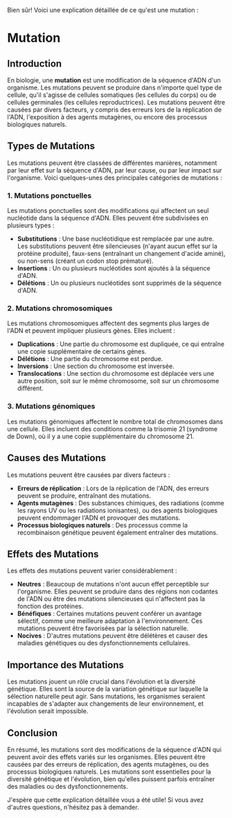 Bien sûr! Voici une explication détaillée de ce qu'est une mutation :

# Mutation

## Introduction

En biologie, une **mutation** est une modification de la séquence d'ADN d'un organisme. Les mutations peuvent se produire dans n'importe quel type de cellule, qu'il s'agisse de cellules somatiques (les cellules du corps) ou de cellules germinales (les cellules reproductrices). Les mutations peuvent être causées par divers facteurs, y compris des erreurs lors de la réplication de l'ADN, l'exposition à des agents mutagènes, ou encore des processus biologiques naturels.

## Types de Mutations

Les mutations peuvent être classées de différentes manières, notamment par leur effet sur la séquence d'ADN, par leur cause, ou par leur impact sur l'organisme. Voici quelques-unes des principales catégories de mutations :

### 1. Mutations ponctuelles

Les mutations ponctuelles sont des modifications qui affectent un seul nucléotide dans la séquence d'ADN. Elles peuvent être subdivisées en plusieurs types :

- **Substitutions** : Une base nucléotidique est remplacée par une autre. Les substitutions peuvent être silencieuses (n'ayant aucun effet sur la protéine produite), faux-sens (entraînant un changement d'acide aminé), ou non-sens (créant un codon stop prématuré).
- **Insertions** : Un ou plusieurs nucléotides sont ajoutés à la séquence d'ADN.
- **Délétions** : Un ou plusieurs nucléotides sont supprimés de la séquence d'ADN.

### 2. Mutations chromosomiques

Les mutations chromosomiques affectent des segments plus larges de l'ADN et peuvent impliquer plusieurs gènes. Elles incluent :

- **Duplications** : Une partie du chromosome est dupliquée, ce qui entraîne une copie supplémentaire de certains gènes.
- **Délétions** : Une partie du chromosome est perdue.
- **Inversions** : Une section du chromosome est inversée.
- **Translocations** : Une section du chromosome est déplacée vers une autre position, soit sur le même chromosome, soit sur un chromosome différent.

### 3. Mutations génomiques

Les mutations génomiques affectent le nombre total de chromosomes dans une cellule. Elles incluent des conditions comme la trisomie 21 (syndrome de Down), où il y a une copie supplémentaire du chromosome 21.

## Causes des Mutations

Les mutations peuvent être causées par divers facteurs :

- **Erreurs de réplication** : Lors de la réplication de l'ADN, des erreurs peuvent se produire, entraînant des mutations.
- **Agents mutagènes** : Des substances chimiques, des radiations (comme les rayons UV ou les radiations ionisantes), ou des agents biologiques peuvent endommager l'ADN et provoquer des mutations.
- **Processus biologiques naturels** : Des processus comme la recombinaison génétique peuvent également entraîner des mutations.

## Effets des Mutations

Les effets des mutations peuvent varier considérablement :

- **Neutres** : Beaucoup de mutations n'ont aucun effet perceptible sur l'organisme. Elles peuvent se produire dans des régions non codantes de l'ADN ou être des mutations silencieuses qui n'affectent pas la fonction des protéines.
- **Bénéfiques** : Certaines mutations peuvent conférer un avantage sélectif, comme une meilleure adaptation à l'environnement. Ces mutations peuvent être favorisées par la sélection naturelle.
- **Nocives** : D'autres mutations peuvent être délétères et causer des maladies génétiques ou des dysfonctionnements cellulaires.

## Importance des Mutations

Les mutations jouent un rôle crucial dans l'évolution et la diversité génétique. Elles sont la source de la variation génétique sur laquelle la sélection naturelle peut agir. Sans mutations, les organismes seraient incapables de s'adapter aux changements de leur environnement, et l'évolution serait impossible.

## Conclusion

En résumé, les mutations sont des modifications de la séquence d'ADN qui peuvent avoir des effets variés sur les organismes. Elles peuvent être causées par des erreurs de réplication, des agents mutagènes, ou des processus biologiques naturels. Les mutations sont essentielles pour la diversité génétique et l'évolution, bien qu'elles puissent parfois entraîner des maladies ou des dysfonctionnements.

J'espère que cette explication détaillée vous a été utile! Si vous avez d'autres questions, n'hésitez pas à demander.